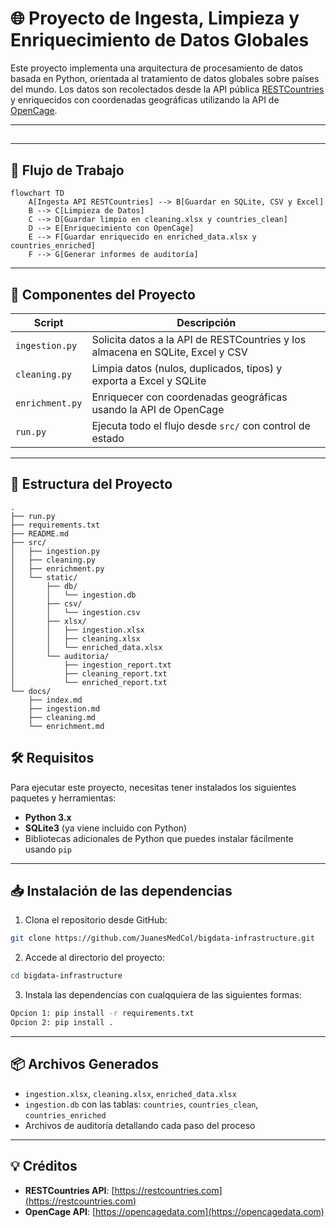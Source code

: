 # 🌐 Proyecto de Ingesta, Limpieza y Enriquecimiento de Datos Globales

Este proyecto implementa una arquitectura de procesamiento de datos basada en Python, orientada al tratamiento de datos globales sobre países del mundo. Los datos son recolectados desde la API pública [RESTCountries](https://restcountries.com/v3.1/all) y enriquecidos con coordenadas geográficas utilizando la API de [OpenCage](https://opencagedata.com/).

---

<p style="text-align:center;"><h2><a href="https://juanesmedcol.github.io/bigdata-infrastructure/"></a></h2></p>

---

## 🚀 Flujo de Trabajo

```mermaid
flowchart TD
    A[Ingesta API RESTCountries] --> B[Guardar en SQLite, CSV y Excel]
    B --> C[Limpieza de Datos]
    C --> D[Guardar limpio en cleaning.xlsx y countries_clean]
    D --> E[Enriquecimiento con OpenCage]
    E --> F[Guardar enriquecido en enriched_data.xlsx y countries_enriched]
    F --> G[Generar informes de auditoría]
```

---

## 🧩 Componentes del Proyecto

| Script            | Descripción                                                                   |
| ----------------- | ------------------------------------------------------------------------------ |
| `ingestion.py`  | Solicita datos a la API de RESTCountries y los almacena en SQLite, Excel y CSV |
| `cleaning.py`   | Limpia datos (nulos, duplicados, tipos) y exporta a Excel y SQLite             |
| `enrichment.py` | Enriquecer con coordenadas geográficas usando la API de OpenCage              |
| `run.py`        | Ejecuta todo el flujo desde `src/` con control de estado                     |

---

## 📁 Estructura del Proyecto

```
.
├── run.py
├── requirements.txt
├── README.md
├── src/
│   ├── ingestion.py
│   ├── cleaning.py
│   ├── enrichment.py
│   └── static/
│       ├── db/
│       │   └── ingestion.db
│       ├── csv/
│       │   └── ingestion.csv
│       ├── xlsx/
│       │   ├── ingestion.xlsx
│       │   ├── cleaning.xlsx
│       │   └── enriched_data.xlsx
│       └── auditoria/
│           ├── ingestion_report.txt
│           ├── cleaning_report.txt
│           └── enriched_report.txt
└── docs/
    ├── index.md
    ├── ingestion.md
    ├── cleaning.md
    └── enrichment.md
```

## 🛠️ **Requisitos**

Para ejecutar este proyecto, necesitas tener instalados los siguientes paquetes y herramientas:

* **Python 3.x**
* **SQLite3** (ya viene incluido con Python)
* Bibliotecas adicionales de Python que puedes instalar fácilmente usando `pip`

---

## 📥 **Instalación de las dependencias**

1. Clona el repositorio desde GitHub:

```bash
git clone https://github.com/JuanesMedCol/bigdata-infrastructure.git
```

2. Accede al directorio del proyecto:

```bash
cd bigdata-infrastructure
```

3. Instala las dependencias con cualqquiera de las siguientes formas:

```bash
Opcion 1: pip install -r requirements.txt
Opcion 2: pip install .
```

---

## 📦 Archivos Generados

- `ingestion.xlsx`, `cleaning.xlsx`, `enriched_data.xlsx`
- `ingestion.db` con las tablas: `countries`, `countries_clean`, `countries_enriched`
- Archivos de auditoría detallando cada paso del proceso

---

## 💡 Créditos

- **RESTCountries API**: [https://restcountries.com](https://restcountries.com)
- **OpenCage API**: [https://opencagedata.com](https://opencagedata.com)
